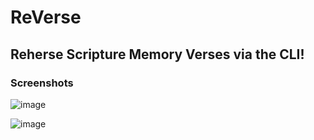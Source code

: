 # ReVerse
## Reherse Scripture Memory Verses via the CLI!

### Screenshots
![image](https://github.com/crosscripter/ReVerseJS/assets/315043/b528da4b-c5d5-40e1-8bcf-cd0c3ae7a2f6)

![image](https://github.com/crosscripter/ReVerseJS/assets/315043/de3bb965-d159-4c09-ae78-c9f50c070a6b)
